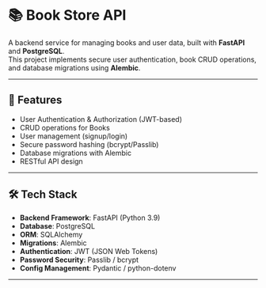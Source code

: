 # 📚 Book Store API

A backend service for managing books and user data, built with **FastAPI** and **PostgreSQL**.  
This project implements secure user authentication, book CRUD operations, and database migrations using **Alembic**.  

---

## 🚀 Features
- User Authentication & Authorization (JWT-based)
- CRUD operations for Books
- User management (signup/login)
- Secure password hashing (bcrypt/Passlib)
- Database migrations with Alembic
- RESTful API design

---

## 🛠 Tech Stack
- **Backend Framework**: FastAPI (Python 3.9)  
- **Database**: PostgreSQL  
- **ORM**: SQLAlchemy  
- **Migrations**: Alembic  
- **Authentication**: JWT (JSON Web Tokens)  
- **Password Security**: Passlib / bcrypt  
- **Config Management**: Pydantic / python-dotenv  

---

